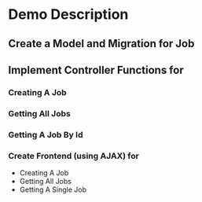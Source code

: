 # Demo Description

## Create a Model and Migration for Job
## Implement Controller Functions for 
### Creating A Job
### Getting All Jobs
### Getting A Job By Id

### Create Frontend (using AJAX) for 
- Creating A Job
- Getting All Jobs
- Getting A Single Job 

